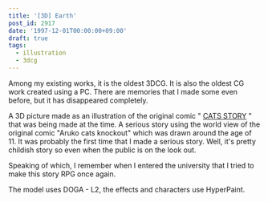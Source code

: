 ```yaml
---
title: '[3D] Earth'
post_id: 2917
date: '1997-12-01T00:00:00+09:00'
draft: true
tags:
  - illustration
  - 3dcg
---
```


Among my existing works, it is the oldest 3DCG. It is also the oldest CG work created using a PC. There are memories that I made some even before, but it has disappeared completely.

A 3D picture made as an illustration of the original comic " [CATS STORY](https://danmaq.com/cats_story) " that was being made at the time. A serious story using the world view of the original comic "Aruko cats knockout" which was drawn around the age of 11. It was probably the first time that I made a serious story. Well, it's pretty childish story so even when the public is on the look out.

Speaking of which, I remember when I entered the university that I tried to make this story RPG once again.

The model uses DOGA - L2, the effects and characters use HyperPaint.
